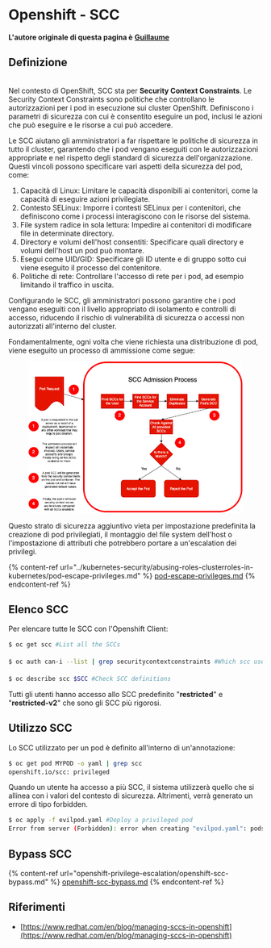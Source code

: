 # Openshift - SCC

**L'autore originale di questa pagina è** [**Guillaume**](https://www.linkedin.com/in/guillaume-chapela-ab4b9a196)

## Definizione

\
Nel contesto di OpenShift, SCC sta per **Security Context Constraints**. Le Security Context Constraints sono politiche che controllano le autorizzazioni per i pod in esecuzione sui cluster OpenShift. Definiscono i parametri di sicurezza con cui è consentito eseguire un pod, inclusi le azioni che può eseguire e le risorse a cui può accedere.

Le SCC aiutano gli amministratori a far rispettare le politiche di sicurezza in tutto il cluster, garantendo che i pod vengano eseguiti con le autorizzazioni appropriate e nel rispetto degli standard di sicurezza dell'organizzazione. Questi vincoli possono specificare vari aspetti della sicurezza del pod, come:

1. Capacità di Linux: Limitare le capacità disponibili ai contenitori, come la capacità di eseguire azioni privilegiate.
2. Contesto SELinux: Imporre i contesti SELinux per i contenitori, che definiscono come i processi interagiscono con le risorse del sistema.
3. File system radice in sola lettura: Impedire ai contenitori di modificare file in determinate directory.
4. Directory e volumi dell'host consentiti: Specificare quali directory e volumi dell'host un pod può montare.
5. Esegui come UID/GID: Specificare gli ID utente e di gruppo sotto cui viene eseguito il processo del contenitore.
6. Politiche di rete: Controllare l'accesso di rete per i pod, ad esempio limitando il traffico in uscita.

Configurando le SCC, gli amministratori possono garantire che i pod vengano eseguiti con il livello appropriato di isolamento e controlli di accesso, riducendo il rischio di vulnerabilità di sicurezza o accessi non autorizzati all'interno del cluster.

Fondamentalmente, ogni volta che viene richiesta una distribuzione di pod, viene eseguito un processo di ammissione come segue:

<figure><img src="../../.gitbook/assets/Managing SCCs in OpenShift-1.png" alt=""><figcaption></figcaption></figure>

Questo strato di sicurezza aggiuntivo vieta per impostazione predefinita la creazione di pod privilegiati, il montaggio del file system dell'host o l'impostazione di attributi che potrebbero portare a un'escalation dei privilegi.

{% content-ref url="../kubernetes-security/abusing-roles-clusterroles-in-kubernetes/pod-escape-privileges.md" %}
[pod-escape-privileges.md](../kubernetes-security/abusing-roles-clusterroles-in-kubernetes/pod-escape-privileges.md)
{% endcontent-ref %}

## Elenco SCC

Per elencare tutte le SCC con l'Openshift Client:
```bash
$ oc get scc #List all the SCCs

$ oc auth can-i --list | grep securitycontextconstraints #Which scc user can use

$ oc describe scc $SCC #Check SCC definitions
```
Tutti gli utenti hanno accesso allo SCC predefinito "**restricted**" e "**restricted-v2**" che sono gli SCC più rigorosi.

## Utilizzo SCC

Lo SCC utilizzato per un pod è definito all'interno di un'annotazione:
```bash
$ oc get pod MYPOD -o yaml | grep scc
openshift.io/scc: privileged
```
Quando un utente ha accesso a più SCC, il sistema utilizzerà quello che si allinea con i valori del contesto di sicurezza. Altrimenti, verrà generato un errore di tipo forbidden.
```bash
$ oc apply -f evilpod.yaml #Deploy a privileged pod
Error from server (Forbidden): error when creating "evilpod.yaml": pods "evilpod" is forbidden: unable to validate against any security context constrain
```
## Bypass SCC

{% content-ref url="openshift-privilege-escalation/openshift-scc-bypass.md" %}
[openshift-scc-bypass.md](openshift-privilege-escalation/openshift-scc-bypass.md)
{% endcontent-ref %}

## Riferimenti

* [https://www.redhat.com/en/blog/managing-sccs-in-openshift](https://www.redhat.com/en/blog/managing-sccs-in-openshift)
